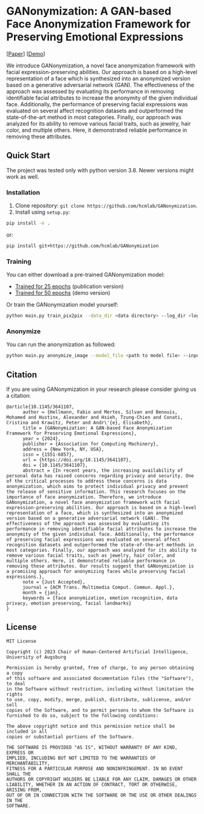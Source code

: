 # GANonymization: A GAN-based Face Anonymization Framework for Preserving Emotional Expressions

[[Paper](https://dl.acm.org/doi/10.1145/3641107)]
[[Demo](https://hcmlab.github.io/GANonymization/)]

We introduce GANonymization, a novel face anonymization framework with facial expression-preserving abilities.
Our approach is based on a high-level representation of a face which is synthesized into an anonymized version based on
a generative adversarial network (GAN).
The effectiveness of the approach was assessed by evaluating its performance in removing identifiable facial attributes
to increase the anonymity of the given individual face.
Additionally, the performance of preserving facial expressions was evaluated on several affect recognition datasets and
outperformed the state-of-the-art method in most categories.
Finally, our approach was analyzed for its ability to remove various facial traits, such as jewelry, hair color, and
multiple others. Here, it demonstrated reliable performance in removing these attributes.

## Quick Start

The project was tested only with python version 3.8. Newer versions might work as well.

### Installation

1. Clone repository: `git clone https://github.com/hcmlab/GANonymization`.
2. Install using `setup.py`:

```bash
pip install -e .
```

or:

```bash
pip install git+https://github.com/hcmlab/GANonymization
```

### Training

You can either download a pre-trained GANonymization model:

* [Trained for 25 epochs](https://mediastore.rz.uni-augsburg.de/get/NsLjQYey65/) (publication version)
* [Trained for 50 epochs](https://mediastore.rz.uni-augsburg.de/get/Sfle_etB1D/) (demo version)

Or train the GANonymization model yourself:

```bash
python main.py train_pix2pix --data_dir <data directory> --log_dir <log directory> --models_dir <models directory> --output_dir <output directory> --dataset_name <name of the dataset>
```

### Anonymize

You can run the anonymization as followed:

```bash
python main.py anonymize_image --model_file <path to model file> --input_file <image file> --output_file <output file>
```

## Citation

If you are using GANonymization in your research please consider giving us a citation:

```
@article{10.1145/3641107,
      author = {Hellmann, Fabio and Mertes, Silvan and Benouis, Mohamed and Hustinx, Alexander and Hsieh, Tzung-Chien and Conati, Cristina and Krawitz, Peter and Andr\'{e}, Elisabeth},
      title = {GANonymization: A GAN-based Face Anonymization Framework for Preserving Emotional Expressions},
      year = {2024},
      publisher = {Association for Computing Machinery},
      address = {New York, NY, USA},
      issn = {1551-6857},
      url = {https://doi.org/10.1145/3641107},
      doi = {10.1145/3641107},
      abstract = {In recent years, the increasing availability of personal data has raised concerns regarding privacy and security. One of the critical processes to address these concerns is data anonymization, which aims to protect individual privacy and prevent the release of sensitive information. This research focuses on the importance of face anonymization. Therefore, we introduce GANonymization, a novel face anonymization framework with facial expression-preserving abilities. Our approach is based on a high-level representation of a face, which is synthesized into an anonymized version based on a generative adversarial network (GAN). The effectiveness of the approach was assessed by evaluating its performance in removing identifiable facial attributes to increase the anonymity of the given individual face. Additionally, the performance of preserving facial expressions was evaluated on several affect recognition datasets and outperformed the state-of-the-art methods in most categories. Finally, our approach was analyzed for its ability to remove various facial traits, such as jewelry, hair color, and multiple others. Here, it demonstrated reliable performance in removing these attributes. Our results suggest that GANonymization is a promising approach for anonymizing faces while preserving facial expressions.},
      note = {Just Accepted},
      journal = {ACM Trans. Multimedia Comput. Commun. Appl.},
      month = {jan},
      keywords = {face anonymization, emotion recognition, data privacy, emotion preserving, facial landmarks}
}
```

## License

```
MIT License

Copyright (c) 2023 Chair of Human-Centered Artificial Intelligence, University of Augsburg

Permission is hereby granted, free of charge, to any person obtaining a copy
of this software and associated documentation files (the "Software"), to deal
in the Software without restriction, including without limitation the rights
to use, copy, modify, merge, publish, distribute, sublicense, and/or sell
copies of the Software, and to permit persons to whom the Software is
furnished to do so, subject to the following conditions:

The above copyright notice and this permission notice shall be included in all
copies or substantial portions of the Software.

THE SOFTWARE IS PROVIDED "AS IS", WITHOUT WARRANTY OF ANY KIND, EXPRESS OR
IMPLIED, INCLUDING BUT NOT LIMITED TO THE WARRANTIES OF MERCHANTABILITY,
FITNESS FOR A PARTICULAR PURPOSE AND NONINFRINGEMENT. IN NO EVENT SHALL THE
AUTHORS OR COPYRIGHT HOLDERS BE LIABLE FOR ANY CLAIM, DAMAGES OR OTHER
LIABILITY, WHETHER IN AN ACTION OF CONTRACT, TORT OR OTHERWISE, ARISING FROM,
OUT OF OR IN CONNECTION WITH THE SOFTWARE OR THE USE OR OTHER DEALINGS IN THE
SOFTWARE.
```
